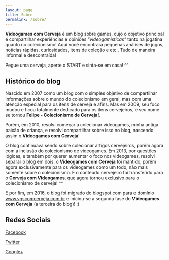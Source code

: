 ```yaml
---
layout: page
title: Sobre
permalink: /sobre/
---
```


**Videogames com Cerveja** é um blog sobre games, cujo o objetivo principal é compartilhar experiências e opiniões *"videogamísticas"* tanto na jogatina quanto no colecionismo! Aqui você encontrará pequenas análises de jogos, notícias rápidas, curiosidades, itens de coleção e etc.. Tudo de maneira informal e descontraída!

Pegue uma cerveja, aperte o START e sinta-se em casa! ^^

## Histórico do blog

Nascido em 2007 como um blog com o simples objetivo de compartilhar informações sobre o mundo do colecionismo em geral, mas com uma atenção especial para os itens de cerveja e afins. Mas em 2009, seu foco mudou e ficou totalmente dedicado para os itens cervejeiros, e seu nome se tornou **Felipe - Colecionismo de Cerveja!**.

Porém, em 2010, resolvi começar a colecionar videogames, minha antiga paixão de criança, e resolvi compartilhar sobre isso no blog, nascendo assim o **Videogames com Cerveja**!

O blog continuava sendo sobre colecionar artigos cervejeiros, porém agora com a inclusão do colecionismo de videogames. Em 2013, por questões lógicas, e também por querer aumentar o foco nos videogames, resolvi separar o blog em dois: o **Videogames com Cerveja** foi mantido, porém agora exclusivamente para os videogames como um todo, não mais somente sobre o colecionismo. E o conteúdo cervejeiro foi transferido para o **Cerveja com Videogames**, que agora tornou exclusivo para o colecionismo de cerveja! ^^

E por fim, em 2016, o blog foi migrado do blogspot.com para o domínio www.vgscomcerveja.com.br e iniciou-se a segunda fase do **Videogames com Cerveja** (a terceira do blog)! :)

## Redes Sociais

[Facebook](http://www.facebook.com/vgscomcerveja)

[Twitter](http://www.twitter.com/vgscomcerveja)

[Google+](https://plus.google.com/u/0/b/111556768346884042042/111556768346884042042/posts)
